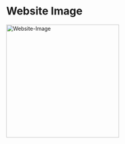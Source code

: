 # Website Image
<img width="300" alt="Website-Image" src="https://github.com/SwasticaKG/amazonclonewebsite/assets/126229701/5287b30d-d00b-4773-9cbb-94dcc4ba0f49" >
